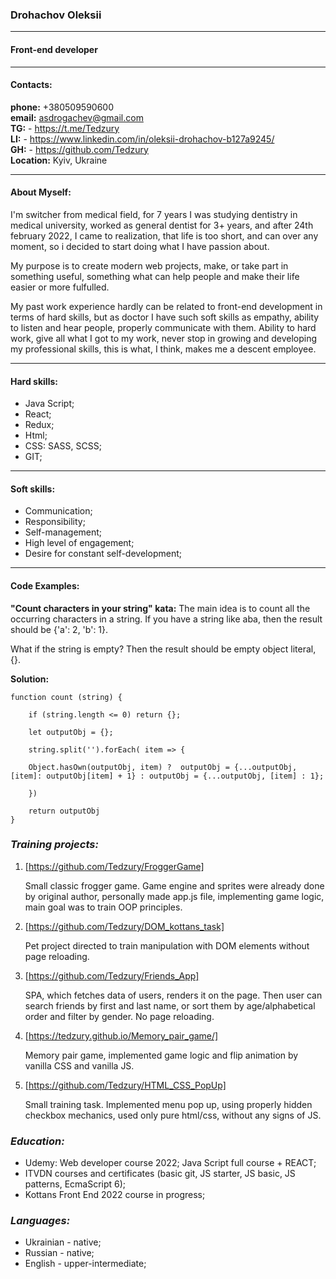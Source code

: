 
### **Drohachov Oleksii**

---

#### **Front-end developer**

---

#### **Contacts:**

**phone:** +380509590600 <br>
**email:** asdrogachev@gmail.com <br>
**TG:** - https://t.me/Tedzury <br>
**LI:** - https://www.linkedin.com/in/oleksii-drohachov-b127a9245/ <br>
**GH:** - https://github.com/Tedzury <br>
**Location:** Kyiv, Ukraine <br>

---

#### **About Myself:**

I'm switcher from medical field, for 7 years I was studying dentistry in medical university, worked as general dentist for 3+ years, and after 24th february 2022, I came to realization, that life is too short, and can over any moment, so i decided to start doing what I have passion about.<br>

My purpose is to create modern web projects, make, or take part in something useful, something what can help people and make their life easier or more fulfulled. <br>

My past work experience hardly can be related to front-end development in terms of hard skills, but as doctor I have such soft skills as empathy, ability to listen and hear people, properly communicate with them. Ability to hard work, give all what I got to my work, never stop in growing and developing my professional skills, this is what, I think, makes me a descent employee. <br>

---

#### **Hard skills:** 

- Java Script;
- React;
- Redux;
- Html;
- CSS: SASS, SCSS;
- GIT;

---

#### **Soft skills:**

- Communication;
- Responsibility;
- Self-management;
- High level of engagement;
- Desire for constant self-development;

---

#### **Code Examples:**

**"Count characters in your string" kata:**  The main idea is to count all the occurring characters in a string. If you have a string like aba, then the result should be {'a': 2, 'b': 1}. <br>

What if the string is empty? Then the result should be empty object literal, {}.<br>

**Solution:**

```
function count (string) {  
    
    if (string.length <= 0) return {};

    let outputObj = {};

    string.split('').forEach( item => {

    Object.hasOwn(outputObj, item) ?  outputObj = {...outputObj, [item]: outputObj[item] + 1} : outputObj = {...outputObj, [item] : 1};

    })

    return outputObj
}
```

### ***Training projects:***

1. [https://github.com/Tedzury/FroggerGame]

    Small classic frogger game. Game engine and sprites were already done by original author, personally made app.js file, implementing game logic, main goal was to train OOP principles.

2. [https://github.com/Tedzury/DOM_kottans_task]

    Pet project directed to train manipulation with DOM elements without page reloading.

3. [https://github.com/Tedzury/Friends_App]

    SPA, which fetches data of users, renders it on the page. Then user can search friends by first and last name, or sort them by age/alphabetical order and filter by gender. No page reloading.

4. [https://tedzury.github.io/Memory_pair_game/]

    Memory pair game, implemented game logic and flip animation by vanilla CSS and vanilla JS.

5. [https://github.com/Tedzury/HTML_CSS_PopUp]

    Small training task. Implemented menu pop up, using properly hidden checkbox mechanics, used only pure html/css, without any signs of JS.  


### ***Education:***

 - Udemy: Web developer course 2022; Java Script full course + REACT;
 - ITVDN courses and certificates (basic git, JS starter, JS basic, JS patterns, EcmaScript 6);
 - Kottans Front End 2022 course in progress;


### ***Languages:***

- Ukrainian - native;
- Russian - native;
- English - upper-intermediate;












